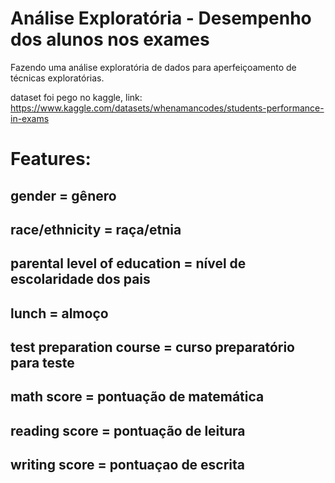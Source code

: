 # Análise Exploratória - Desempenho dos alunos nos exames

Fazendo uma análise exploratória de dados para aperfeiçoamento de técnicas exploratórias.

dataset foi pego no kaggle, link: https://www.kaggle.com/datasets/whenamancodes/students-performance-in-exams

# Features:
## gender = gênero
## race/ethnicity = raça/etnia 
## parental level of education = nível de escolaridade dos pais
## lunch = almoço
## test preparation course	= curso preparatório para teste
## math score = pontuação de matemática
## reading score = pontuação de leitura
## writing score = pontuaçao de escrita
